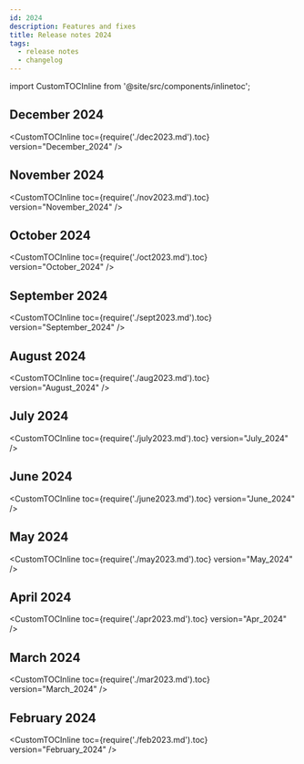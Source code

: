 ```yaml
---
id: 2024
description: Features and fixes
title: Release notes 2024
tags:
  - release notes
  - changelog
---
```


import CustomTOCInline from '@site/src/components/inlinetoc';

## December 2024

<CustomTOCInline toc={require('./dec2023.md').toc} version="December_2024" />

## November 2024

<CustomTOCInline toc={require('./nov2023.md').toc} version="November_2024" />

## October 2024

<CustomTOCInline toc={require('./oct2023.md').toc} version="October_2024" />

## September 2024

<CustomTOCInline toc={require('./sept2023.md').toc} version="September_2024" />

## August 2024

<CustomTOCInline toc={require('./aug2023.md').toc} version="August_2024" />

## July 2024

<CustomTOCInline toc={require('./july2023.md').toc} version="July_2024" />

## June 2024

<CustomTOCInline toc={require('./june2023.md').toc} version="June_2024" />

## May 2024

<CustomTOCInline toc={require('./may2023.md').toc} version="May_2024" />

## April 2024

<CustomTOCInline toc={require('./apr2023.md').toc} version="Apr_2024" />

## March 2024

<CustomTOCInline toc={require('./mar2023.md').toc} version="March_2024" />

## February 2024

<CustomTOCInline toc={require('./feb2023.md').toc} version="February_2024" />
